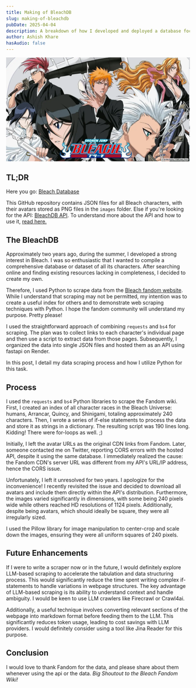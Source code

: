 ```yaml
---
title: Making of BleachDB
slug: making-of-bleachdb
pubDate: 2025-04-04
description: A breakdown of how I developed and deployed a database focused on the anime Bleach, from data scraping to hosting.
author: Ashish Khare
hasAudio: false
---
```


![banner](./assets/making-of-bleachdb/banner.webp)

## TL;DR

Here you go: [Bleach Database](https://github.com/ashishk1331/bleach-database)

This GitHub repository contains JSON files for all Bleach characters, with their avatars stored as PNG files in the `images` folder. Else if you're looking for the API: [BleachDB API](https://bleach-api-8v2r.onrender.com/). To understand more about the API and how to use it, [read here.](https://github.com/ashishk1331/bleach-api#README)

## The BleachDB

Approximately two years ago, during the summer, I developed a strong interest in Bleach. I was so enthusiastic that I wanted to compile a comprehensive database or dataset of all its characters. After searching online and finding existing resources lacking in completeness, I decided to create my own.

Therefore, I used Python to scrape data from the [Bleach fandom website](https://bleach.fandom.com/wiki/Bleach_Wiki). While I understand that scraping may not be permitted, my intention was to create a useful index for others and to demonstrate web scraping techniques with Python. I hope the fandom community will understand my purpose. Pretty please!

I used the straightforward approach of combining `requests` and `bs4` for scraping. The plan was to collect links to each character's individual page and then use a script to extract data from those pages. Subsequently, I organized the data into single JSON files and hosted them as an API using fastapi on Render.

In this post, I detail my data scraping process and how I utilize Python for this task.

## Process

I used the `requests` and `bs4` Python libraries to scrape the Fandom wiki. First, I created an index of all character races in the Bleach Universe: humans, Arrancar, Quincy, and Shinigami, totaling approximately 240 characters. Then, I wrote a series of if-else statements to process the data and store it as strings in a dictionary. The resulting script was 190 lines long. Kidding! There were for-loops as well. ;)

Initially, I left the avatar URLs as the original CDN links from Fandom. Later, someone contacted me on Twitter, reporting CORS errors with the hosted API, despite it using the same database. I immediately realized the cause: the Fandom CDN's server URL was different from my API's URL/IP address, hence the CORS issue.

Unfortunately, I left it unresolved for two years. I apologize for the inconvenience! I recently revisited the issue and decided to download all avatars and include them directly within the API's distribution. Furthermore, the images varied significantly in dimensions, with some being 240 pixels wide while others reached HD resolutions of 1124 pixels. Additionally, despite being avatars, which should ideally be square, they were all irregularly sized.

I used the Pillow library for image manipulation to center-crop and scale down the images, ensuring they were all uniform squares of 240 pixels.

## Future Enhancements

If I were to write a scraper now or in the future, I would definitely explore LLM-based scraping to accelerate the tabulation and data structuring process. This would significantly reduce the time spent writing complex if-statements to handle variations in webpage structures. The key advantage of LLM-based scraping is its ability to understand context and handle ambiguity. I would be keen to use LLM crawlers like Firecrawl or Crawl4ai.

Additionally, a useful technique involves converting relevant sections of the webpage into markdown format before feeding them to the LLM. This significantly reduces token usage, leading to cost savings with LLM providers. I would definitely consider using a tool like Jina Reader for this purpose.

## Conclusion

I would love to thank Fandom for the data, and please share about them whenever using the api or the data. _Big Shoutout to the Bleach Fandom Wiki!_
